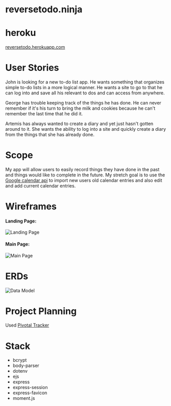 reversetodo.ninja
=================

heroku
==========
[reversetodo.herokuapp.com](http://reversetodo.herokuapp.com)

User Stories
================
John is looking for a new to-do list app. He wants something that organizes simple to-do lists in a more logical manner. He wants a site to go to that he can log into and save all his relevant to dos and can access from anywhere.

George has trouble keeping track of the things he has done. He can never remember if it's his turn to bring the milk and cookies because he can't remember the last time that he did it.

Artemis has always wanted to create a diary and yet just hasn't gotten around to it. She wants the ability to log into a site and quickly create a diary from the things that she has already done.


Scope
============

My app will allow users to easily record things they have done in the past and things would like to complete in the future. My stretch goal is to use the [Google calendar api](https://developers.google.com/google-apps/calendar/quickstart/nodejs) to import new users old calendar entries and also edit and add current calendar entries.


Wireframes
============

#### Landing Page:

![Landing Page](https://glwx.mybalsamiq.com/mockups/3687112.png?key=38d3f33da80d3605801f3ac72636f6de0be51be3)

#### Main Page:

![Main Page](https://glwx.mybalsamiq.com/mockups/3687113.png?key=fd9cc39cafacde7e1fa7b9ada8a493b9125e1b04)


ERDs
=============
![Data Model](erd.jpg)


Project Planning
============
Used [Pivotal Tracker](https://www.pivotaltracker.com/projects/1455590)

Stack
============
- bcrypt
- body-parser
- dotenv
- ejs
- express
- express-session
- express-favicon
- moment.js
